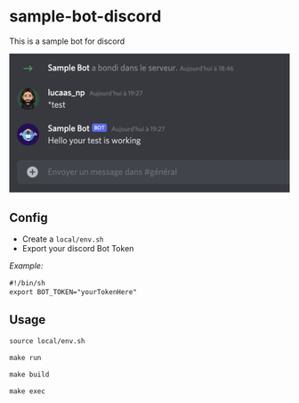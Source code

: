 # sample-bot-discord
This is a sample bot for discord

<img src="demo/demo.png" width="700">

## Config
- Create a `local/env.sh`
- Export your discord Bot Token

<i>Example: </i> 

```
#!/bin/sh
export BOT_TOKEN="yourTokenHere"
```

## Usage

```
source local/env.sh
```

```
make run
```

```
make build
```

```
make exec
```